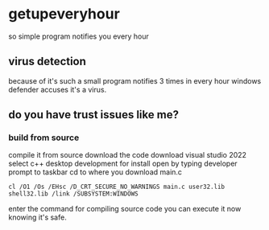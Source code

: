 # getupeveryhour

so simple program notifies you every hour

## virus detection
because of it's such a small program notifies 3 times in every hour windows defender accuses it's a virus.

## do you have trust issues like me?
### build from source

compile it from source 
download the code
download visual studio 2022
select c++ desktop development for install 
open by typing developer prompt to taskbar
cd to where you download main.c
```
cl /O1 /Os /EHsc /D_CRT_SECURE_NO_WARNINGS main.c user32.lib shell32.lib /link /SUBSYSTEM:WINDOWS
```

enter the command for compiling source code
you can execute it now knowing it's safe.
